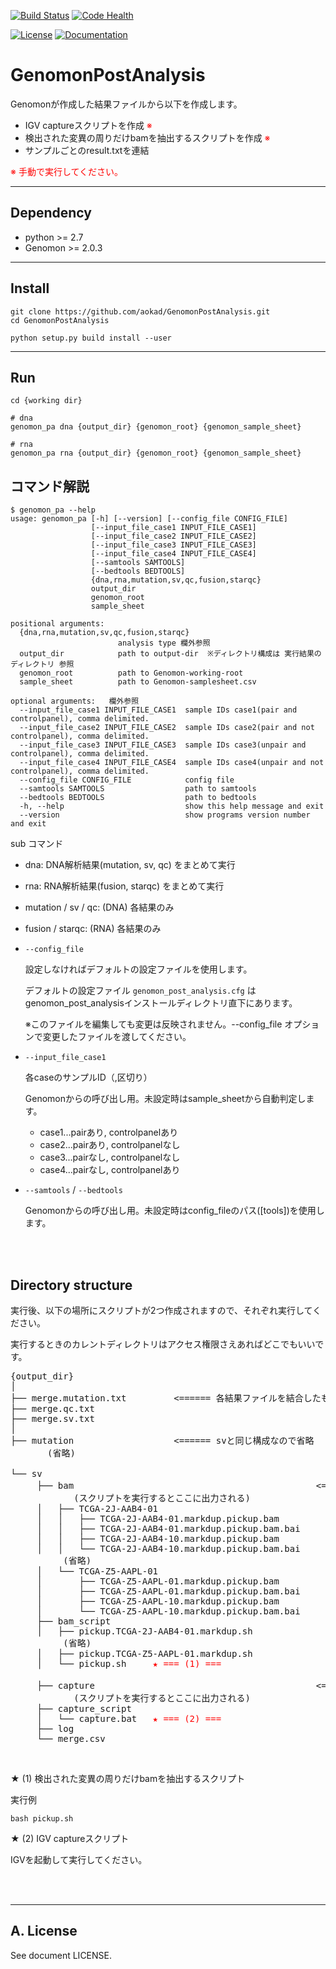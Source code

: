 [![Build Status](https://travis-ci.org/aokad/GenomonPostAnalysis.svg?branch=master)](https://travis-ci.org/aokad/GenomonPostAnalysis)
[![Code Health](https://landscape.io/github/aokad/GenomonPostAnalysis/master/landscape.svg?style=flat)](https://landscape.io/github/aokad/GenomonPostAnalysis/master)

<!-- 
[![PyPI version](https://badge.fury.io/py/xxx.svg)](http://badge.fury.io/py/xxx)
-->

[![License](https://img.shields.io/badge/license-MIT-red.svg?style=flat)](https://opensource.org/licenses/MIT)
[![Documentation](https://img.shields.io/badge/docs-latest-blue.svg?style=flat)](http://genomon.readthedocs.org)

# GenomonPostAnalysis

Genomonが作成した結果ファイルから以下を作成します。

 - IGV captureスクリプトを作成 <font color="red">※</font>
 - 検出された変異の周りだけbamを抽出するスクリプトを作成 <font color="red">※</font>
 - サンプルごとのresult.txtを連結
 
 <font color="red">※ 手動で実行してください。</font>
 
-------------------------------------------------------------------------

## Dependency

 - python >= 2.7
 - Genomon >= 2.0.3

-------------------------------------------------------------------------

## Install

```
git clone https://github.com/aokad/GenomonPostAnalysis.git
cd GenomonPostAnalysis

python setup.py build install --user
```

-------------------------------------------------------------------------

## Run

```
cd {working dir}

# dna
genomon_pa dna {output_dir} {genomon_root} {genomon_sample_sheet}

# rna
genomon_pa rna {output_dir} {genomon_root} {genomon_sample_sheet}
```

## コマンド解説

```
$ genomon_pa --help
usage: genomon_pa [-h] [--version] [--config_file CONFIG_FILE]
                  [--input_file_case1 INPUT_FILE_CASE1]
                  [--input_file_case2 INPUT_FILE_CASE2]
                  [--input_file_case3 INPUT_FILE_CASE3]
                  [--input_file_case4 INPUT_FILE_CASE4]
                  [--samtools SAMTOOLS]
                  [--bedtools BEDTOOLS]
                  {dna,rna,mutation,sv,qc,fusion,starqc}
                  output_dir
                  genomon_root
                  sample_sheet

positional arguments:
  {dna,rna,mutation,sv,qc,fusion,starqc}
                        analysis type 欄外参照
  output_dir            path to output-dir  ※ディレクトリ構成は 実行結果のディレクトリ 参照
  genomon_root          path to Genomon-working-root
  sample_sheet          path to Genomon-samplesheet.csv

optional arguments:   欄外参照
  --input_file_case1 INPUT_FILE_CASE1  sample IDs case1(pair and controlpanel), comma delimited.
  --input_file_case2 INPUT_FILE_CASE2  sample IDs case2(pair and not controlpanel), comma delimited.
  --input_file_case3 INPUT_FILE_CASE3  sample IDs case3(unpair and controlpanel), comma delimited.
  --input_file_case4 INPUT_FILE_CASE4  sample IDs case4(unpair and not controlpanel), comma delimited.
  --config_file CONFIG_FILE            config file
  --samtools SAMTOOLS                  path to samtools
  --bedtools BEDTOOLS                  path to bedtools
  -h, --help                           show this help message and exit
  --version                            show programs version number and exit
```

sub コマンド

 - dna: DNA解析結果(mutation, sv, qc) をまとめて実行
 - rna: RNA解析結果(fusion, starqc) をまとめて実行
 - mutation / sv / qc: (DNA) 各結果のみ
 - fusion / starqc: (RNA) 各結果のみ

 - `--config_file` 

    設定しなければデフォルトの設定ファイルを使用します。

    デフォルトの設定ファイル `genomon_post_analysis.cfg` はgenomon_post_analysisインストールディレクトリ直下にあります。

    ※このファイルを編集しても変更は反映されません。--config_file オプションで変更したファイルを渡してください。

 - `--input_file_case1`

    各caseのサンプルID（,区切り）
    
    Genomonからの呼び出し用。未設定時はsample_sheetから自動判定します。
    
    - case1...pairあり, controlpanelあり
    - case2...pairあり, controlpanelなし
    - case3...pairなし, controlpanelなし
    - case4...pairなし, controlpanelあり
    

 - `--samtools` / `--bedtools`

    Genomonからの呼び出し用。未設定時はconfig_fileのパス([tools])を使用します。


<br>
<br>


## Directory structure

実行後、以下の場所にスクリプトが2つ作成されますので、それぞれ実行してください。

実行するときのカレントディレクトリはアクセス権限さえあればどこでもいいです。

<pre>
{output_dir}
│
├── merge.mutation.txt         <====== 各結果ファイルを結合したもの
├── merge.qc.txt
├── merge.sv.txt
│
├── mutation                   <====== svと同じ構成なので省略
       (省略)

└── sv
     ├── bam                                              <==== 検出された変異の周りだけ切り取ったbam
            (スクリプトを実行するとここに出力される)
     │   ├── TCGA-2J-AAB4-01
     │   │   ├── TCGA-2J-AAB4-01.markdup.pickup.bam
     │   │   ├── TCGA-2J-AAB4-01.markdup.pickup.bam.bai
     │   │   ├── TCGA-2J-AAB4-10.markdup.pickup.bam
     │   │   └── TCGA-2J-AAB4-10.markdup.pickup.bam.bai
          (省略)
     │   └── TCGA-Z5-AAPL-01
     │       ├── TCGA-Z5-AAPL-01.markdup.pickup.bam
     │       ├── TCGA-Z5-AAPL-01.markdup.pickup.bam.bai
     │       ├── TCGA-Z5-AAPL-10.markdup.pickup.bam
     │       └── TCGA-Z5-AAPL-10.markdup.pickup.bam.bai
     ├── bam_script
     │   ├── pickup.TCGA-2J-AAB4-01.markdup.sh
          (省略)
     │   ├── pickup.TCGA-Z5-AAPL-01.markdup.sh
     │   └── pickup.sh     <font color="red">★ === (1) ===</font>
  
     ├── capture                                          <==== IGVキャプチャ画像
            (スクリプトを実行するとここに出力される)
     ├── capture_script
     │   └── capture.bat   <font color="red">★ === (2) ===</font>
     ├── log
     └── merge.csv
</pre>

<br>

★ (1) 検出された変異の周りだけbamを抽出するスクリプト

実行例

```
bash pickup.sh
```

★ (2) IGV captureスクリプト

IGVを起動して実行してください。

<br>
<br>

-------------------------------------------------------------------------

## A. License 

See document LICENSE.
